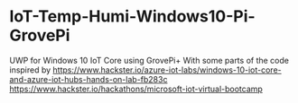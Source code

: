 # IoT-Temp-Humi-Windows10-Pi-GrovePi
UWP for Windows 10 IoT Core using GrovePi+ 
With some parts of the code inspired by 
https://www.hackster.io/azure-iot-labs/windows-10-iot-core-and-azure-iot-hubs-hands-on-lab-fb283c
https://www.hackster.io/hackathons/microsoft-iot-virtual-bootcamp
